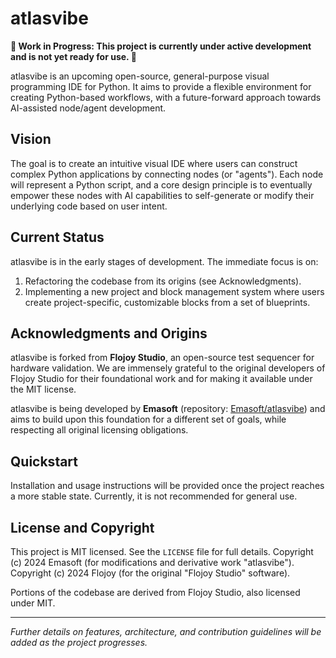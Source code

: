 # atlasvibe

**🚧 Work in Progress: This project is currently under active development and is not yet ready for use. 🚧**

atlasvibe is an upcoming open-source, general-purpose visual programming IDE for Python. It aims to provide a flexible environment for creating Python-based workflows, with a future-forward approach towards AI-assisted node/agent development.

## Vision

The goal is to create an intuitive visual IDE where users can construct complex Python applications by connecting nodes (or "agents"). Each node will represent a Python script, and a core design principle is to eventually empower these nodes with AI capabilities to self-generate or modify their underlying code based on user intent.

## Current Status

atlasvibe is in the early stages of development. The immediate focus is on:
1.  Refactoring the codebase from its origins (see Acknowledgments).
2.  Implementing a new project and block management system where users create project-specific, customizable blocks from a set of blueprints.

## Acknowledgments and Origins

atlasvibe is forked from **Flojoy Studio**, an open-source test sequencer for hardware validation. We are immensely grateful to the original developers of Flojoy Studio for their foundational work and for making it available under the MIT license.

atlasvibe is being developed by **Emasoft** (repository: [Emasoft/atlasvibe](https://github.com/Emasoft/atlasvibe)) and aims to build upon this foundation for a different set of goals, while respecting all original licensing obligations.

## Quickstart

Installation and usage instructions will be provided once the project reaches a more stable state. Currently, it is not recommended for general use.

## License and Copyright

This project is MIT licensed. See the `LICENSE` file for full details.
Copyright (c) 2024 Emasoft (for modifications and derivative work "atlasvibe").
Copyright (c) 2024 Flojoy (for the original "Flojoy Studio" software).

Portions of the codebase are derived from Flojoy Studio, also licensed under MIT.

---

_Further details on features, architecture, and contribution guidelines will be added as the project progresses._
